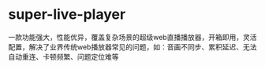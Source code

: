 # super-live-player
一款功能强大，性能优异，覆盖复杂场景的超级web直播播放器，开箱即用，灵活配置，解决了业界传统web播放器常见的问题，如：音画不同步、累积延迟、无法自动重连、卡顿频繁、问题定位难等
